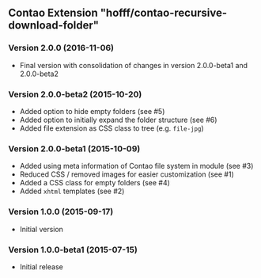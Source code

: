 Contao Extension "hofff/contao-recursive-download-folder"
---------------------------------------------------------

### Version 2.0.0 (2016-11-06) ###
- Final version with consolidation of changes in version 2.0.0-beta1 and 2.0.0-beta2

### Version 2.0.0-beta2 (2015-10-20) ###
- Added option to hide empty folders (see #5)
- Added option to initially expand the folder structure (see #6)
- Added file extension as CSS class to tree (e.g. `file-jpg`)

### Version 2.0.0-beta1 (2015-10-09) ###
- Added using meta information of Contao file system in module (see #3)
- Reduced CSS / removed images for easier customization (see #1)
- Added a CSS class for empty folders (see #4)
- Added `xhtml` templates (see #2)

### Version 1.0.0 (2015-09-17) ###
- Initial version

### Version 1.0.0-beta1 (2015-07-15) ###
- Initial release